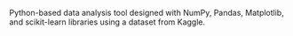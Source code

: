 Python-based data analysis tool designed with NumPy, Pandas, Matplotlib, and scikit-learn libraries using a dataset from Kaggle.
